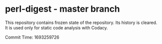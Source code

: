 # perl-digest - master branch

This repository contains frozen state of the repository.
Its history is cleared. It is used only for static code
analysis with Codacy.

Commit Time: 1693259726